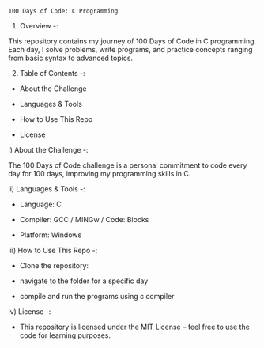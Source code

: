                                                                                      100 Days of Code: C Programming


1) Overview -:

This repository contains my journey of 100 Days of Code in C programming.
Each day, I solve problems, write programs, and practice concepts ranging from basic syntax to advanced topics.

2) Table of Contents -:

* About the Challenge

* Languages & Tools

* How to Use This Repo

* License


i) About the Challenge -:

The 100 Days of Code challenge is a personal commitment to code every day for 100 days, improving my programming skills in C.


ii) Languages & Tools -:

  * Language: C

  * Compiler: GCC / MINGw / Code::Blocks

  * Platform: Windows

    
iii) How to Use This Repo -:

  * Clone the repository:
    
  * navigate to the folder for a specific day
  
  * compile and run the programs using c compiler

iv) License -:

  * This repository is licensed under the MIT License – feel free to use the code for learning purposes. 

